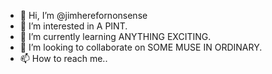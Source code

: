 - 👋 Hi, I’m @jimherefornonsense
- 👀 I’m interested in A PINT.
- 🌱 I’m currently learning ANYTHING EXCITING.
- 💞️ I’m looking to collaborate on SOME MUSE IN ORDINARY.
- 📫 How to reach me..

<!---
jimherefornonsense/jimherefornonsense is a ✨ special ✨ repository because its `README.md` (this file) appears on your GitHub profile.
You can click the Preview link to take a look at your changes.
--->
